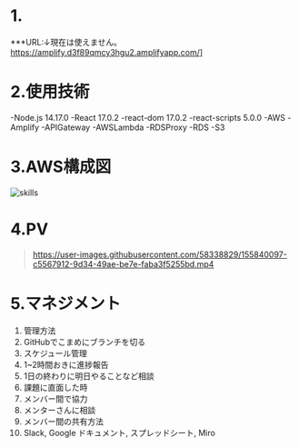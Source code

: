 # 1.

***URL:↓現在は使えません。
   https://amplify.d3f89qmcy3hgu2.amplifyapp.com/]

# 2.使用技術
-Node.js 14.17.0
-React 17.0.2
-react-dom 17.0.2
-react-scripts 5.0.0
-AWS
 -Amplify
 -APIGateway
 -AWSLambda
 -RDSProxy
 -RDS
 -S3
# 3.AWS構成図
 ![skills](https://user-images.githubusercontent.com/58338829/158550308-f7ee4a19-41a3-4d6b-9875-425d916b1c09.png)

# 4.PV
>https://user-images.githubusercontent.com/58338829/155840097-c5567912-9d34-49ae-be7e-faba3f5255bd.mp4
# 5.マネジメント

1. 管理方法
  1. GitHubでこまめにブランチを切る
2. スケジュール管理
  1. 1~2時間おきに進捗報告
  2. 1日の終わりに明日やることなど相談
3. 課題に直面した時
  1. メンバー間で協力
  2. メンターさんに相談
4. メンバー間の共有方法
  1. Slack, Google ドキュメント, スプレッドシート, Miro



